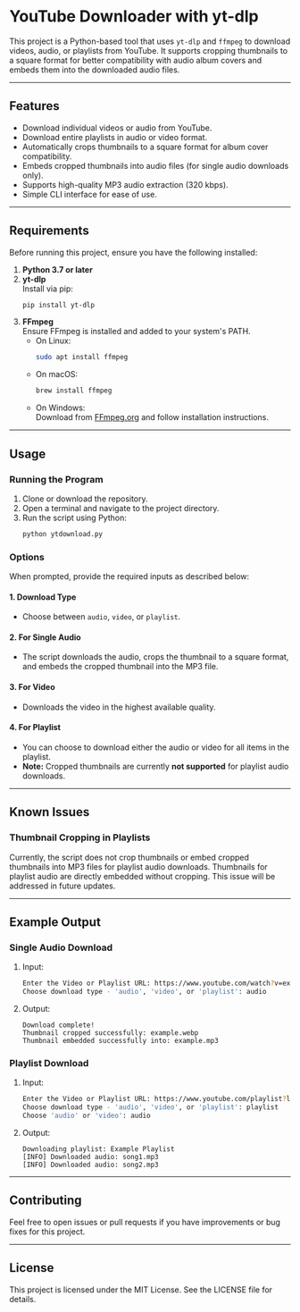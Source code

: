 # YouTube Downloader with yt-dlp

This project is a Python-based tool that uses `yt-dlp` and `ffmpeg` to download videos, audio, or playlists from YouTube. It supports cropping thumbnails to a square format for better compatibility with audio album covers and embeds them into the downloaded audio files.

---

## Features

- Download individual videos or audio from YouTube.
- Download entire playlists in audio or video format.
- Automatically crops thumbnails to a square format for album cover compatibility.
- Embeds cropped thumbnails into audio files (for single audio downloads only).
- Supports high-quality MP3 audio extraction (320 kbps).
- Simple CLI interface for ease of use.

---

## Requirements

Before running this project, ensure you have the following installed:

1. **Python 3.7 or later**
2. **yt-dlp**  
   Install via pip:  
   ```bash
   pip install yt-dlp
   ```
3. **FFmpeg**  
   Ensure FFmpeg is installed and added to your system's PATH.  
   - On Linux:  
     ```bash
     sudo apt install ffmpeg
     ```
   - On macOS:  
     ```bash
     brew install ffmpeg
     ```
   - On Windows:  
     Download from [FFmpeg.org](https://ffmpeg.org/) and follow installation instructions.

---

## Usage

### Running the Program
1. Clone or download the repository.
2. Open a terminal and navigate to the project directory.
3. Run the script using Python:
   ```bash
   python ytdownload.py
   ```

### Options
When prompted, provide the required inputs as described below:

#### 1. **Download Type**
- Choose between `audio`, `video`, or `playlist`.

#### 2. **For Single Audio**
- The script downloads the audio, crops the thumbnail to a square format, and embeds the cropped thumbnail into the MP3 file.

#### 3. **For Video**
- Downloads the video in the highest available quality.

#### 4. **For Playlist**
- You can choose to download either the audio or video for all items in the playlist.
- **Note:** Cropped thumbnails are currently **not supported** for playlist audio downloads.

---

## Known Issues

### Thumbnail Cropping in Playlists
Currently, the script does not crop thumbnails or embed cropped thumbnails into MP3 files for playlist audio downloads. Thumbnails for playlist audio are directly embedded without cropping. This issue will be addressed in future updates.

---

## Example Output

### Single Audio Download
1. Input:
   ```bash
   Enter the Video or Playlist URL: https://www.youtube.com/watch?v=example
   Choose download type - 'audio', 'video', or 'playlist': audio
   ```
2. Output:
   ```
   Download complete!
   Thumbnail cropped successfully: example.webp
   Thumbnail embedded successfully into: example.mp3
   ```

### Playlist Download
1. Input:
   ```bash
   Enter the Video or Playlist URL: https://www.youtube.com/playlist?list=example
   Choose download type - 'audio', 'video', or 'playlist': playlist
   Choose 'audio' or 'video': audio
   ```
2. Output:
   ```
   Downloading playlist: Example Playlist
   [INFO] Downloaded audio: song1.mp3
   [INFO] Downloaded audio: song2.mp3
   ```

---

## Contributing

Feel free to open issues or pull requests if you have improvements or bug fixes for this project.

---

## License

This project is licensed under the MIT License. See the LICENSE file for details.